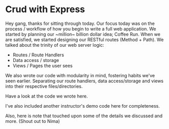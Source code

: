 Crud with Express
===

Hey gang, thanks for sitting through today. Our focus today was on the process / workflow of how you begin to write a full web application. We started by planning our ~million~ billion dollar idea; Coffee Run. When we are satisfied, we started designing our RESTful routes (Method + Path). We talked about the trinity of our web server logic:

- Routes / Route Handlers
- Data access / storage
- Views / Pages the user sees

We also wrote our code with modularity in mind, fostering habits we've seen earlier. Separating our route handlers, data access/storage and views into their respective files/directories.

Have a look at the code we wrote here.

I've also included another instructor's demo code here for completeness.

Also, here is note that touched upon some of the details we discussed and more. (Shout out to Nima)